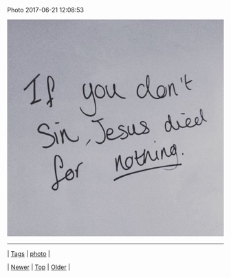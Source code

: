 <!--
title: Photo 2017-06-21 12
date: 2020-06-28T15:27:00.167Z
tags: photo
-->


Photo 2017-06-21 12:08:53

![](162082491529-0.jpg)

<!--BOTTOM-POST-NAVIGATION-->
---

| [Tags](tags.md) | [photo](tag-photo.md) |

| [Newer](162054125224.md) | [Top](index.md) | [Older](162082622649.md) |